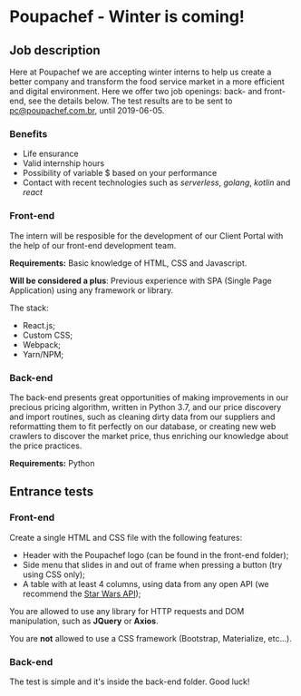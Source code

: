 # Poupachef - Winter is coming!

## Job description
Here at Poupachef we are accepting winter interns to help us create a better company and transform the food service market in a more efficient and digital environment. Here we offer two job openings: back- and front-end, see the details below. The test results are to be sent to [pc@poupachef.com.br](pc@poupachef.com.br), until 2019-06-05.

### Benefits
 - Life ensurance
 - Valid internship hours
 - Possibility of variable $ based on your performance
 - Contact with recent technologies such as *serverless*, *golang*, *kotlin* and *react*

### Front-end
The intern will be resposible for the development of our Client Portal with the help of our front-end development team.

**Requirements:** Basic knowledge of HTML, CSS and Javascript.

**Will be considered a plus**: Previous experience with SPA (Single Page Application) using any framework or library.

The stack:
- React.js;
- Custom CSS;
- Webpack;
- Yarn/NPM;

### Back-end
The back-end presents great opportunities of making improvements in our precious pricing algorithm, written in Python 3.7, and our price discovery and import routines, such as cleaning dirty data from our suppliers and reformatting them to fit perfectly on our database, or creating new web crawlers to discover the market price, thus enriching our knowledge about the price practices.

**Requirements:** Python

## Entrance tests

### Front-end
Create a single HTML and CSS file with the following features:
- Header with the Poupachef logo (can be found in the front-end folder);
- Side menu that slides in and out of frame when pressing a button (try using CSS only);
- A table with at least 4 columns, using data from any open API (we recommend the [Star Wars API](https://swapi.co/documentation));

You are allowed to use any library for HTTP requests and DOM manipulation, such as **JQuery** or **Axios**.

You are **not** allowed to use a CSS framework (Bootstrap, Materialize, etc...).

### Back-end
The test is simple and it's inside the back-end folder. Good luck!
